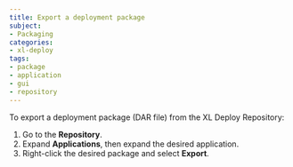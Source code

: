 ```yaml
---
title: Export a deployment package
subject:
- Packaging
categories:
- xl-deploy
tags:
- package
- application
- gui
- repository
---
```


To export a deployment package (DAR file) from the XL Deploy Repository:

1. Go to the **Repository**.
2. Expand **Applications**, then expand the desired application.
3. Right-click the desired package and select **Export**.

